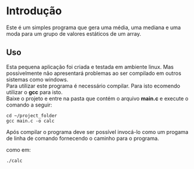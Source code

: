 # Introdução
Este é um simples programa que gera uma média, uma mediana e uma moda para um grupo de valores estáticos de um array.

## Uso
Esta pequena aplicação foi criada e testada em ambiente linux. Mas possivelmente não apresentará problemas ao ser compilado em outros sistemas como windows.  
Para utilizar este programa é necessário compilar. Para isto ecomendo utilizar o __gcc__ para isto.  
Baixe o projeto e entre na pasta que contém o arquivo **main.c** e execute o comando a seguir:  
```
cd ~/project_folder
gcc main.c -o calc
```
Após compilar o programa deve ser possível invocá-lo como um progama de linha de comando fornecendo o caminho para o programa.

como em:
```
./calc
```
